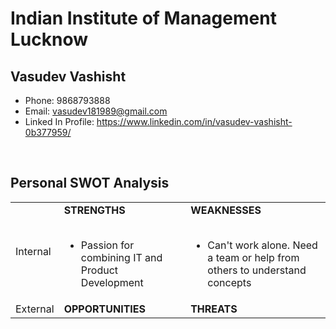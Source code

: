# Indian Institute of Management Lucknow

## Vasudev Vashisht
- Phone: 9868793888
- Email: vasudev181989@gmail.com
- Linked In Profile: <a href="https://www.linkedin.com/in/vasudev-vashisht-0b377959/">https://www.linkedin.com/in/vasudev-vashisht-0b377959/</a>

<br>

## Personal SWOT Analysis

<table>
	<tbody>
		<tr>
			<td>Internal</td>
			<td>
				<b>STRENGTHS</b>
				<br>
				<br>
				<ul>
					<li>Passion for combining IT and Product Development</li>
				</ul>
			</td>
			<td>
				<b>WEAKNESSES</b>
				<br>
				<br>
				<ul>
					<li>Can't work alone. Need a team or help from others to understand concepts</li>
				</ul>
			</td>
		</tr>
		<tr>
			<td>External</td>
			<td>
				<b>OPPORTUNITIES</b>
				<br>
			</td>
			<td>
				<b>THREATS</b>
				<br>
			</td>
		</tr>
	</tbody>	
</table>